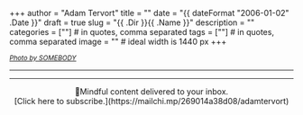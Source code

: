 +++
author = "Adam Tervort"
title = ""
date = "{{ dateFormat "2006-01-02" .Date }}"
draft = true
slug = "{{ .Dir }}{{ .Name }}"
description = ""
categories = [""] # in quotes, comma separated
tags = [""] # in quotes, comma separated
image = "" # ideal width is 1440 px
+++

<small> *[Photo by SOMEBODY](https://unsplash.com/linklinklink)* </small>

---



---
<center>📨Mindful content delivered to your inbox. <br>[Click here to subscribe.](https://mailchi.mp/269014a38d08/adamtervort)